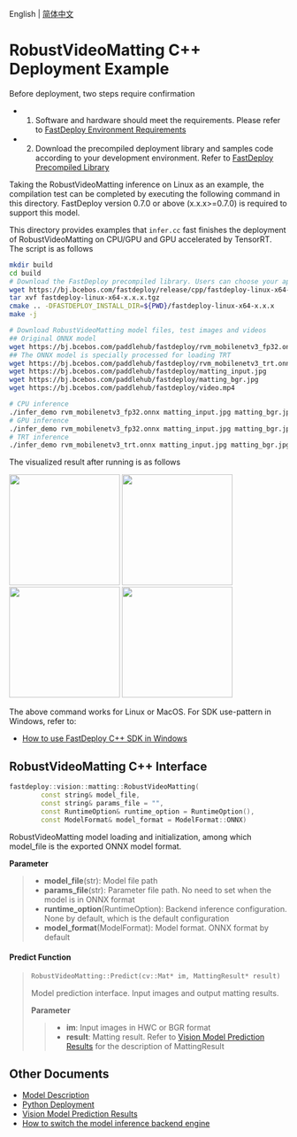 English | [简体中文](README.md)
# RobustVideoMatting C++ Deployment Example

Before deployment, two steps require confirmation

- 1. Software and hardware should meet the requirements. Please refer to [FastDeploy Environment Requirements](../../../../../docs/cn/build_and_install/download_prebuilt_libraries.md)  
- 2. Download the precompiled deployment library and samples code according to your development environment. Refer to [FastDeploy Precompiled Library](../../../../../docs/cn/build_and_install/download_prebuilt_libraries.md)

Taking the RobustVideoMatting inference on Linux as an example, the compilation test can be completed by executing the following command in this directory. FastDeploy version 0.7.0 or above (x.x.x>=0.7.0) is required to support this model.

This directory provides examples that `infer.cc` fast finishes the deployment of RobustVideoMatting on CPU/GPU and GPU accelerated by TensorRT. The script is as follows

```bash
mkdir build
cd build
# Download the FastDeploy precompiled library. Users can choose your appropriate version in the `FastDeploy  Precompiled Library` mentioned above 
wget https://bj.bcebos.com/fastdeploy/release/cpp/fastdeploy-linux-x64-x.x.x.tgz
tar xvf fastdeploy-linux-x64-x.x.x.tgz
cmake .. -DFASTDEPLOY_INSTALL_DIR=${PWD}/fastdeploy-linux-x64-x.x.x
make -j

# Download RobustVideoMatting model files, test images and videos
## Original ONNX model
wget https://bj.bcebos.com/paddlehub/fastdeploy/rvm_mobilenetv3_fp32.onnx
## The ONNX model is specially processed for loading TRT
wget https://bj.bcebos.com/paddlehub/fastdeploy/rvm_mobilenetv3_trt.onnx
wget https://bj.bcebos.com/paddlehub/fastdeploy/matting_input.jpg
wget https://bj.bcebos.com/paddlehub/fastdeploy/matting_bgr.jpg
wget https://bj.bcebos.com/paddlehub/fastdeploy/video.mp4

# CPU inference
./infer_demo rvm_mobilenetv3_fp32.onnx matting_input.jpg matting_bgr.jpg 0
# GPU inference
./infer_demo rvm_mobilenetv3_fp32.onnx matting_input.jpg matting_bgr.jpg 1
# TRT inference
./infer_demo rvm_mobilenetv3_trt.onnx matting_input.jpg matting_bgr.jpg 2
```

The visualized result after running is as follows
<div width="840">
<img width="200" height="200" float="left" src="https://user-images.githubusercontent.com/67993288/186852040-759da522-fca4-4786-9205-88c622cd4a39.jpg">
<img width="200" height="200" float="left" src="https://user-images.githubusercontent.com/67993288/186852587-48895efc-d24a-43c9-aeec-d7b0362ab2b9.jpg">
<img width="200" height="200" float="left" src="https://user-images.githubusercontent.com/67993288/186852116-cf91445b-3a67-45d9-a675-c69fe77c383a.jpg">
<img width="200" height="200" float="left" src="https://user-images.githubusercontent.com/67993288/186852554-6960659f-4fd7-4506-b33b-54e1a9dd89bf.jpg">
</div>

The above command works for Linux or MacOS. For SDK use-pattern in Windows, refer to:
- [How to use FastDeploy C++ SDK in Windows](../../../../../docs/cn/faq/use_sdk_on_windows.md)

## RobustVideoMatting C++ Interface 

```c++
fastdeploy::vision::matting::RobustVideoMatting(
        const string& model_file,
        const string& params_file = "",
        const RuntimeOption& runtime_option = RuntimeOption(),
        const ModelFormat& model_format = ModelFormat::ONNX)
```

RobustVideoMatting model loading and initialization, among which model_file is the exported ONNX model format.

**Parameter**

> * **model_file**(str): Model file path 
> * **params_file**(str): Parameter file path. No need to set when the model is in ONNX format
> * **runtime_option**(RuntimeOption): Backend inference configuration. None by default, which is the default configuration
> * **model_format**(ModelFormat): Model format. ONNX format by default

#### Predict Function 

> ```c++
> RobustVideoMatting::Predict(cv::Mat* im, MattingResult* result)
> ```
>
> Model prediction interface. Input images and output matting results.
>
> **Parameter**
>
> > * **im**: Input images in HWC or BGR format
> > * **result**: Matting result. Refer to [Vision Model Prediction Results](../../../../../docs/api/vision_results/) for the description of MattingResult


## Other Documents

- [Model Description](../../)
- [Python Deployment](../python)
- [Vision Model Prediction Results](../../../../../docs/api/vision_results/)
- [How to switch the model inference backend engine](../../../../../docs/cn/faq/how_to_change_backend.md)
